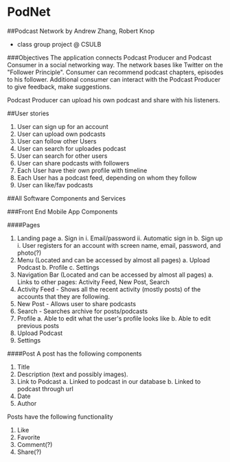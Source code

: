 # PodNet
##Podcast Network
by Andrew Zhang, Robert Knop
- class group project @ CSULB

###Objectives
The application connects Podcast Producer and Podcast Consumer in a social networking way.
The network bases like Twitter on the "Follower Principle". 
Consumer can recommend podcast chapters, episodes to his follower. 
Additional consumer can interact with the Podcast Producer to give feedback, make suggestions.

Podcast Producer can upload his own podcast and share with his listeners.

##User stories

1. User can sign up for an account
2. User can upload own podcasts
3. User can follow other Users
3. User can search for uploades podcast
4. User can search for other users
5. User can share podcasts with followers
6. Each User have their own profile with timeline
7. Each User has a podcast feed, depending on whom they follow
8. User can like/fav podcasts

##All Software Components and Services

###Front End Mobile App Components

####Pages
1. Landing page
  a. Sign in
    i. Email/password
    ii. Automatic sign in
  b. Sign up
    i. User registers for an account with screen name, email, password, and photo(?)
2. Menu (Located and can be accessed by almost all pages)
  a. Upload Podcast
  b. Profile
  c. Settings
3. Navigation Bar (Located and can be accessed by almost all pages) 
  a. Links to other pages: Activity Feed, New Post, Search
4. Activity Feed - Shows all the recent activity (mostly posts) of the accounts that they are following.
5. New Post - Allows user to share podcasts
6. Search - Searches archive for posts/podcasts
7. Profile
  a. Able to edit what the user's profile looks like
  b. Able to edit previous posts
8. Upload Podcast
9. Settings

####Post
A post has the following components
1. Title
2. Description (text and possibly images).
3. Link to Podcast
  a. Linked to podcast in our database
  b. Linked to podcast through url
4. Date
5. Author

Posts have the following functionality
1. Like
2. Favorite
3. Comment(?)
4. Share(?)
